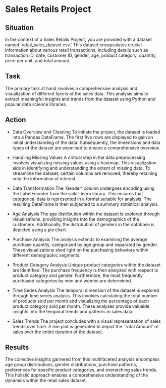 # Sales Retails Project

## Situation
In the context of a Sales Retails Project, you are provided with a dataset named 'retail_sales_dataset.csv.' This dataset encapsulates crucial information about various retail transactions, including details such as transaction ID, date, customer ID, gender, age, product category, quantity, price per unit, and total amount.

## Task
The primary task at hand involves a comprehensive analysis and visualization of different facets of the sales data. This analysis aims to extract meaningful insights and trends from the dataset using Python and popular data science libraries.

## Action
- Data Overview and Cleaning
To initiate the project, the dataset is loaded into a Pandas DataFrame. The first five rows are displayed to gain an initial understanding of the data. Subsequently, the dimensions and data types of the dataset are examined to ensure a comprehensive overview.

- Handling Missing Values
A critical step in the data preprocessing involves visualizing missing values using a heatmap. This visualization aids in identifying and understanding the extent of missing data. To streamline the dataset, certain columns are removed, thereby retaining only the information of interest.

- Data Transformation
The 'Gender' column undergoes encoding using the LabelEncoder from the scikit-learn library. This ensures that categorical data is represented in a format suitable for analysis. The resulting DataFrame is then subjected to a summary statistical analysis.

- Age Analysis
The age distribution within the dataset is explored through visualizations, providing insights into the demographics of the customers. Additionally, the distribution of genders in the database is depicted using a pie chart.

- Purchase Analysis
The analysis extends to examining the average purchase quantity, categorized by age group and separated by gender. These visualizations shed light on the purchasing behaviors within different demographic segments.

- Product Category Analysis
Unique product categories within the dataset are identified. The purchase frequency is then analyzed with respect to product category and gender. Furthermore, the most frequently purchased categories by men and women are determined.

- Time Series Analysis
The temporal dimension of the dataset is explored through time series analysis. This involves calculating the total number of products sold per month and visualizing the percentage of each product category sold per month. These analyses provide valuable insights into the temporal trends and patterns in sales data.

- Sales Trends
The project concludes with a visual representation of sales trends over time. A line plot is generated to depict the 'Total Amount' of sales over the entire duration of the dataset.

## Results
The collective insights garnered from this multifaceted analysis encompass age group distributions, gender distributions, purchase patterns, preferences for specific product categories, and overarching sales trends. This holistic approach enables a comprehensive understanding of the dynamics within the retail sales dataset.
